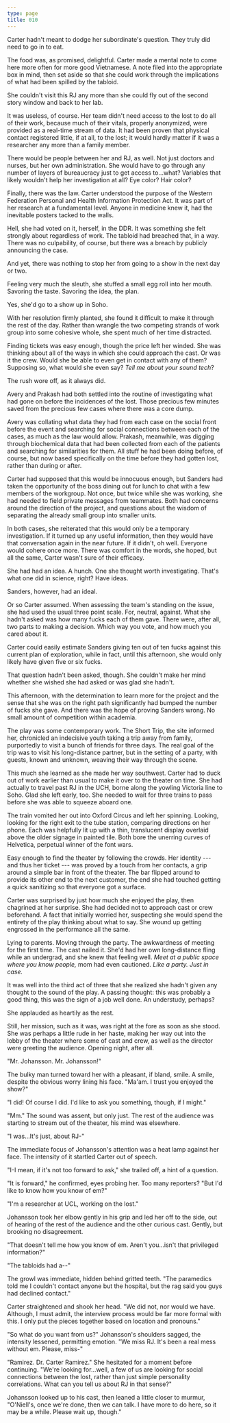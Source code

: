 ```yaml
---
type: page
title: 010
---
```


<!-- -->

Carter hadn't meant to dodge her subordinate's question. They truly did need to go in to eat.

The food was, as promised, delightful. Carter made a mental note to come here more often for more good Vietnamese. A note filed into the appropriate box in mind, then set aside so that she could work through the implications of what had been spilled by the tabloid.

She couldn't visit this RJ any more than she could fly out of the second story window and back to her lab.

It was useless, of course. Her team didn't need access to the lost to do all of their work, because much of their vitals, properly anonymized, were provided as a real-time stream of data. It had been proven that physical contact registered little, if at all, to the lost; it would hardly matter if it was a researcher any more than a family member.

There would be people between her and RJ, as well. Not just doctors and nurses, but her own administration. She would have to go through any number of layers of bureaucracy just to get access to...what? Variables that likely wouldn't help her investigation at all? Eye color? Hair color?

Finally, there was the law. Carter understood the purpose of the Western Federation Personal and Health Information Protection Act. It was part of her research at a fundamental level. Anyone in medicine knew it, had the inevitable posters tacked to the walls.

Hell, she had voted on it, herself, in the DDR. It was something she felt strongly about regardless of work. The tabloid had breached that, in a way. There was no culpability, of course, but there was a breach by publicly announcing the case.

And yet, there was nothing to stop her from going to a show in the next day or two.

Feeling very much the sleuth, she stuffed a small egg roll into her mouth. Savoring the taste. Savoring the idea, the plan.

Yes, she'd go to a show up in Soho.

With her resolution firmly planted, she found it difficult to make it through the rest of the day. Rather than wrangle the two competing strands of work group into some cohesive whole, she spent much of her time distracted.

Finding tickets was easy enough, though the price left her winded. She was thinking about all of the ways in which she could approach the cast. Or was it the crew. Would she be able to even get in contact with any of them? Supposing so, what would she even say? *Tell me about your sound tech*?

The rush wore off, as it always did.

Avery and Prakash had both settled into the routine of investigating what had gone on before the incidences of the lost. Those precious few minutes saved from the precious few cases where there was a core dump.

Avery was collating what data they had from each case on the social front before the event and searching for social connections between each of the cases, as much as the law would allow. Prakash, meanwhile, was digging through biochemical data that had been collected from each of the patients and searching for similarities for them. All stuff he had been doing before, of course, but now based specifically on the time before they had gotten lost, rather than during or after.

Carter had supposed that this would be innocuous enough, but Sanders had taken the opportunity of the boss dining out for lunch to chat with a few members of the workgroup. Not once, but twice while she was working, she had needed to field private messages from teammates. Both had concerns around the direction of the project, and questions about the wisdom of separating the already small group into smaller units.

In both cases, she reiterated that this would only be a temporary investigation. If it turned up any useful information, then they would have that conversation again in the near future. If it didn't, oh well. Everyone would cohere once more. There was comfort in the words, she hoped, but all the same, Carter wasn't sure of their efficacy.

She had had an idea. A hunch. One she thought worth investigating. That's what one did in science, right? Have ideas.

Sanders, however, had an ideal.

Or so Carter assumed. When assessing the team's standing on the issue, she had used the usual three point scale. For, neutral, against. What she hadn't asked was how many fucks each of them gave. There were, after all, two parts to making a decision. Which way you vote, and how much you cared about it.

Carter could easily estimate Sanders giving ten out of ten fucks against this current plan of exploration, while in fact, until this afternoon, she would only likely have given five or six fucks.

That question hadn't been asked, though. She couldn't make her mind whether she wished she had asked or was glad she hadn't.

This afternoon, with the determination to learn more for the project and the sense that she was on the right path significantly had bumped the number of fucks she gave. And there was the hope of proving Sanders wrong. No small amount of competition within academia.

<!-- split? -->

The play was some contemporary work. The Short Trip, the site informed her, chronicled an indecisive youth taking a trip away from family, purportedly to visit a bunch of friends for three days. The real goal of the trip was to visit his long-distance partner, but in the setting of a party, with guests, known and unknown, weaving their way through the scene.

This much she learned as she made her way southwest. Carter had to duck out of work earlier than usual to make it over to the theater on time. She had actually to travel past RJ in the UCH, borne along the yowling Victoria line to Soho. Glad she left early, too. She needed to wait for three trains to pass before she was able to squeeze aboard one.

The train vomited her out into Oxford Circus and left her spinning. Looking, looking for the right exit to the tube station, comparing directions on her phone. Each was helpfully lit up with a thin, translucent display overlaid above the older signage in painted tile. Both bore the unerring curves of Helvetica, perpetual winner of the font wars.

Easy enough to find the theater by following the crowds. Her identity --- and thus her ticket --- was proved by a touch from her contacts, a grip around a simple bar in front of the theater. The bar flipped around to provide its other end to the next customer, the end she had touched getting a quick sanitizing so that everyone got a surface.

Carter was surprised by just how much she enjoyed the play, then chagrined at her surprise. She had decided not to approach cast or crew beforehand. A fact that initially worried her, suspecting she would spend the entirety of the play thinking about what to say. She wound up getting engrossed in the performance all the same.

Lying to parents. Moving through the party. The awkwardness of meeting for the first time. The cast nailed it. She'd had her own long-distance fling while an undergrad, and she knew that feeling well. *Meet at a public space where you know people,* mom had even cautioned. *Like a party. Just in case.*

It was well into the third act of three that she realized she hadn't given any thought to the sound of the play. A passing thought: this was probably a good thing, this was the sign of a job well done. An understudy, perhaps?

She applauded as heartily as the rest.

Still, her mission, such as it was, was right at the fore as soon as she stood. She was perhaps a little rude in her haste, making her way out into the lobby of the theater where some of cast and crew, as well as the director were greeting the audience. Opening night, after all.

"Mr. Johansson. Mr. Johansson!"

The bulky man turned toward her with a pleasant, if bland, smile. A smile, despite the obvious worry lining his face. "Ma'am. I trust you enjoyed the show?"

"I did! Of course I did. I'd like to ask you something, though, if I might."

"Mm." The sound was assent, but only just. The rest of the audience was starting to stream out of the theater, his mind was elsewhere.

"I was...It's just, about RJ-"

The immediate focus of Johansson's attention was a heat lamp against her face. The intensity of it startled Carter out of speech.

"I-I mean, if it's not too forward to ask," she trailed off, a hint of a question.

"It is forward," he confirmed, eyes probing her. Too many reporters? "But I'd like to know how you know of em?"

"I'm a researcher at UCL, working on the lost."

Johansson took her elbow gently in his grip and led her off to the side, out of hearing of the rest of the audience and the other curious cast. Gently, but brooking no disagreement.

"That doesn't tell me how you know of em. Aren't you...isn't that privileged information?"

"The tabloids had a--"

The growl was immediate, hidden behind gritted teeth. "The paramedics told me I couldn't contact anyone but the hospital, but the rag said you guys had declined contact."

Carter straightened and shook her head. "We did not, nor would we have. Although, I must admit, the interview process would be far more formal with this. I only put the pieces together based on location and pronouns."

"So what do you want from us?" Johansson's shoulders sagged, the intensity lessened, permitting emotion. "We miss RJ. It's been a real mess without em. Please, miss-"

"Ramirez. Dr. Carter Ramirez." She hesitated for a moment before continuing. "We're looking for...well, a few of us are looking for social connections between the lost, rather than just simple personality correlations. What can you tell us about RJ in that sense?"

Johansson looked up to his cast, then leaned a little closer to murmur, "O'Niell's, once we're done, then we can talk. I have more to do here, so it may be a while. Please wait up, though."
